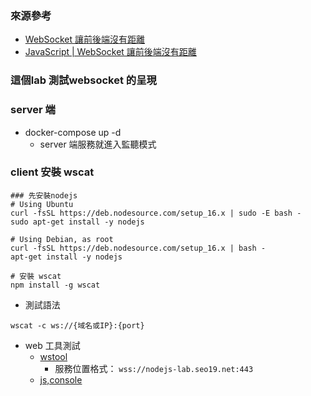 ### 來源參考
- [WebSocket 讓前後端沒有距離](https://medium.com/enjoy-life-enjoy-coding/javascript-websocket-%E8%AE%93%E5%89%8D%E5%BE%8C%E7%AB%AF%E6%B2%92%E6%9C%89%E8%B7%9D%E9%9B%A2-34536c333e1b)   
- [JavaScript | WebSocket 讓前後端沒有距離](https://ms314006.github.io/js-websocket/)     
### 這個lab 測試websocket 的呈現
### server 端
- docker-compose up -d
  - server 端服務就進入監聽模式 
  
### client 安裝 wscat

```
### 先安裝nodejs
# Using Ubuntu
curl -fsSL https://deb.nodesource.com/setup_16.x | sudo -E bash -
sudo apt-get install -y nodejs

# Using Debian, as root
curl -fsSL https://deb.nodesource.com/setup_16.x | bash -
apt-get install -y nodejs

# 安裝 wscat
npm install -g wscat

```
- 測試語法
```
wscat -c ws://{域名或IP}:{port}
```
- web 工具測試
  - [wstool](http://www.easyswoole.com/wstool.html)
    - 服務位置格式：   `wss://nodejs-lab.seo19.net:443`
  - [js,console](https://jsbin.com/muqamiqimu/edit?js,console)  
